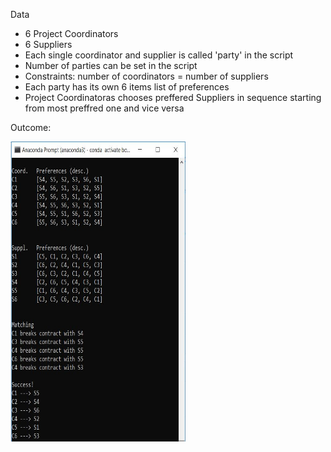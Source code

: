 <p>Data</p>
<ul>
  <li>6 Project Coordinators</li>
  <li>6 Suppliers</li>
  <li>Each single coordinator and supplier is called 'party' in the script</li>
  <li>Number of parties can be set in the script</li>
  <li>Constraints: number of coordinators = number of suppliers</li>
  <li>Each party has its own 6 items list of preferences</li>
  <li>Project Coordinatoras chooses preffered Suppliers in sequence starting from most preffred one and vice versa</li>
</ul>

<p>Outcome:</p>
<img src="images/outcome.JPG", height="480", width="280">
